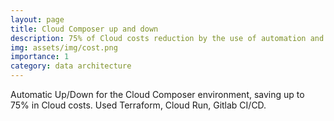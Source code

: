 ```yaml
---
layout: page
title: Cloud Composer up and down
description: 75% of Cloud costs reduction by the use of automation and infrastructure as a code.
img: assets/img/cost.png
importance: 1
category: data architecture
---
```


Automatic Up/Down for the Cloud Composer environment, saving up to 75% in Cloud costs.
Used Terraform, Cloud Run, Gitlab CI/CD.